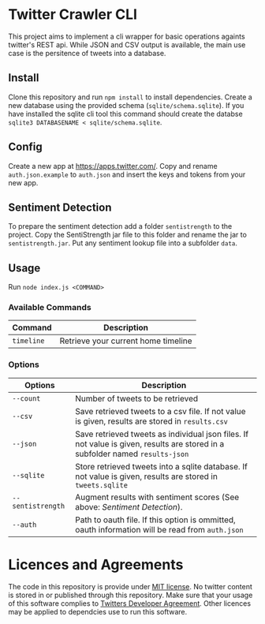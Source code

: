 # Twitter Crawler CLI

This project aims to implement a cli wrapper for basic operations againts twitter's REST api. While JSON and CSV output is available, the main use case is the persitence of tweets into a database.

## Install

Clone this repository and run `npm install` to install dependencies. Create a new database using the provided schema (`sqlite/schema.sqlite`). If you have installed the sqlite cli tool this command should create the databse `sqlite3 DATABASENAME < sqlite/schema.sqlite`. 

## Config

Create a new app at https://apps.twitter.com/. Copy and rename `auth.json.example` to `auth.json` and insert the keys and tokens from your new app.

## Sentiment Detection

To prepare the sentiment detection add a folder `sentistrength` to the project. Copy the SentiStrength jar file to this folder and rename the jar to `sentistrength.jar`. Put any sentiment lookup file into a subfolder `data`.

## Usage

Run `node index.js <COMMAND>`

### Available Commands

| Command | Description |
| ------- | ----------- |
| `timeline` | Retrieve your current home timeline |

### Options

| Options | Description |
| ------- | ----------- |
| `--count` | Number of tweets to be retrieved |
| `--csv` | Save retrieved tweets to a csv file. If not value is given, results are stored in `results.csv` |
| `--json` | Save retrieved tweets as individual json files. If not value is given, results are stored in a subfolder named `results-json` |
| `--sqlite` | Store retrieved tweets into a sqlite database. If not value is given, results are stored in `tweets.sqlite` |
| `--sentistrength` | Augment results with sentiment scores (See above: *Sentiment Detection*). |
| `--auth` | Path to oauth file. If this option is ommitted, oauth information will be read from `auth.json` |


# Licences and Agreements

The code in this repository is provide under [MIT license](License.md). No twitter content is stored in or published through this repository. Make sure that your usage of this software complies to [Twitters Developer Agreement](https://dev.twitter.com/overview/terms/agreement-and-policy). Other licences may be applied to dependcies use to run this software.